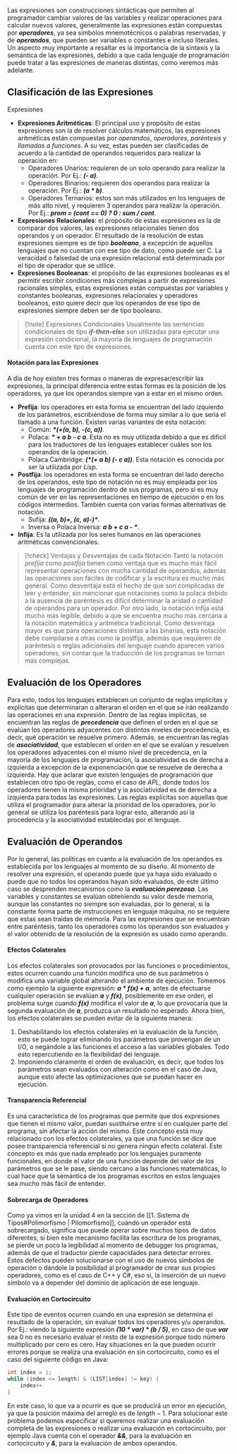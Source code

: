 Las expresiones son construcciones sintácticas que permiten al programador cambiar valores de las variables y realizar operaciones para calcular nuevos valores, generalmente las expresiones están compuestas por ***operadores***, ya sea símbolos mnemotécnicos o palabras reservadas, y de ***operandos***, que pueden ser variables o constantes e incluso literales.
Un aspecto muy importante a resaltar es la importancia de la sintaxis y la semántica de las expresiones, debido a que cada lenguaje de programación puede tratar a las expresiones de maneras distintas, como veremos más adelante.

## Clasificación de las Expresiones
Expresiones
- **Expresiones Aritméticas**: El principal uso y propósito de estas expresiones son la de resolver cálculos matemáticos, las expresiones aritméticas están compuestas por *operandos*, *operadores*, *paréntesis* y *llamadas a funciones*. A su vez, estas pueden ser clasificadas de acuerdo a la cantidad de operandos requeridos para realizar la operación en:
	- Operadores Unarios: requieren de un solo operando para realizar la operación. Por Ej.: ***(- a)***.
	- Operadores Binarios: requieren dos operandos para realizar la operación. Por Ej.: ***(a \* b)***.
	- Operadores Ternarios: estos son más utilizados en los lenguajes de más alto nivel, y requieren 3 operandos para realizar la operación. Por Ej.: ***prom = (cont == 0) ? 0 : sum / cont***.
- **Expresiones Relacionales**: el propósito de estas expresiones es la de comparar dos valores, las expresiones relacionales tienen dos operandos y un operador. El resultado de la resolución de estas expresiones siempre es de tipo ***booleano***, a excepción de aquellos lenguajes que no cuentan con ese tipo de dato, como puede ser C. La veracidad o falsedad de una expresión relacional está determinada por el tipo de operador que se utilice.
- **Expresiones Booleanas**: el propósito de las expresiones booleanas es el permitir escribir condiciones más complejas a partir de expresiones racionales simples, estas expresiones están compuestas por variables y constantes booleanas, expresiones relacionales y operadores booleanos, esto quiere decir que los operandos de ese tipo de expresiones siempre deben ser de tipo booleano.

>[!note] Expresiones Condicionales
>Usualmente las sentencias condicionales de tipo ***if-then-else*** son utilizadas para ejecutar una expresión condicional, la mayoría de lenguajes de programación cuenta con este tipo de expresiones.

#### Notación para las Expresiones

A día de hoy existen tres formas o maneras de expresar/escribir las expresiones, la principal diferencia entre estas formas es la posición de los operadores, ya que los operandos siempre van a estar en el mismo orden.

- **Prefija**: los operadores en esta forma se encuentran del lado izquierdo de los parámetros, escribiéndose de forma muy similar a lo que sería el llamado a una función. Existen varias variantes de esta notación:
	- Común: ***\*(+(a, b), -(c, a))***.
	- Polaca: ***\* + a b - c a***. Esta no es muy utilizada debido a que es difícil para los traductores de los lenguajes establecer cuáles son los operandos de la operación.
	- Polaca Cambridge: ***(\*(+ a b) (- c a))***. Esta notación es conocida por ser la utilizada por *Lisp*.
- **Postfija**: los operadores en esta forma se encuentran del lado derecho de los operandos, este tipo de notación no es muy empleada por los lenguajes de programación dentro de sus programas, pero sí es muy común de ver en las representaciones en tiempo de ejecución o en los códigos intermedios. También cuenta con varias formas alternativas de notación.
	- Sufija: ***((a, b)+, (c, a)-)\****.
	- Inversa o Polaca Inversa: ***a b + c a - \****.
- **Infija**: Es la utilizada por los seres humanos en las operaciones aritméticas convencionales.

>[!check] Ventajas y Desventajas de cada Notación
>Tanto la notación *prefija* como *postfija* tienen como ventaja que es mucho más fácil representar operaciones con mucha cantidad de operandos, además las operaciones son fáciles de codificar y la escritura es mucho más general. Como desventaja está el hecho de que son complicadas de leer y entender, sin mencionar que notaciones como la polaca debido a la ausencia de paréntesis es difícil determinar la aridad o cantidad de operandos para un operador.
>Por otro lado, la notación Infija está mucho más legible, debido a que se encuentra mucho más cercana a la notación matemática y aritmética tradicional. Como desventaja mayor es que para operaciones distintas a las binarias, esta notación debe compilarse a otras como la postfija, además que requieren de paréntesis o reglas adicionales del lenguaje cuando aparecen varios operadores, sin contar que la traducción de los programas se tornan más complejas.

## Evaluación de los Operadores

Para esto, todos los lenguajes establecen un conjunto de reglas implícitas y explícitas que determinaran o alteraran el orden en el que se irán realizando las operaciones en una expresión.
Dentro de las reglas implícitas, se encuentran las reglas de ***precedencia*** que definen el orden en el que se evalúan los operadores adyacentes con distintos niveles de procedencia, es decir, qué operación se resuelve primero. Además, se encuentran las reglas de ***asociatividad***, que establecen el orden en el que se evalúan y resuelven los operadores adyacentes con el mismo nivel de precedencia, en la mayoría de los lenguajes de programación, la asociatividad es de derecha a izquierda a excepción de la exponenciación que se resuelve de derecha a izquierda. Hay que aclarar que existen lenguajes de programación que establecen otro tipo de reglas, como el caso de *APL*, donde todos los operadores tienen la misma prioridad y la asociatividad es de derecha a izquierda para todas las expresiones.
Las reglas explícitas son aquellas que utiliza el programador para alterar la prioridad de los operadores, por lo general se utiliza los paréntesis para lograr esto, alterando así la procedencia y la asociatividad establecidas por el lenguaje.

## Evaluación de Operandos

Por lo general, las políticas en cuanto a la evaluación de los operandos es establecida por los lenguajes al momento de su diseño. Al momento de resolver una expresión, el operando puede que ya haya sido evaluado o puede que no todos los operandos hayan sido evaluados, de este último caso se desprenden mecanismos como la ***evaluación perezosa***.
Las variables y constantes se evalúan obteniendo su valor desde memoria, aunque las constantes no siempre son evaluadas, por lo general, si la constante forma parte de instrucciones en lenguaje máquina, no se requiere que estas sean traídas de memoria. Para las expresiones que se encuentran entre paréntesis, tanto los operadores como los operandos son evaluados y el valor obtenido de la resolución de la expresión es usado como operando.

#### Efectos Colaterales

Los efectos colaterales son provocados por las funciones o procedimientos, estos ocurren cuando una función modifica uno de sus parámetros o modifica una variable global alterando el ambiente de ejecución.
Tomemos como ejemplo la siguiente expresión: ***a \* f(x) + a***, antes de efectuarse cualquier operación se evalúan ***a*** y ***f(x)***, posiblemente en ese orden, el problema surge cuando ***f(x)*** modifica el valor de ***a***, lo que provocaría que la segunda evaluación de ***a***, produzca un resultado no esperado.
Ahora bien, los efectos colaterales se pueden evitar de la siguiente manera:

1. Deshabilitando los efectos colaterales en la evaluación de la función, esto se puede lograr eliminando los parámetros que provengan de un I/O, o negándole a las funciones el acceso a las variables globales. Todo esto repercutiendo en la flexibilidad del lenguaje.
2. Imponiendo claramente el orden de evaluación, es decir, que todos los parámetros sean evaluados con alteración como en el caso de Java, aunque esto afecte las optimizaciones que se puedan hacer en ejecución.

#### Transparencia Referencial

Es una característica de los programas que permite que dos expresiones que tienen el mismo valor, puedan sustituirse entre sí en cualquier parte del programa, sin afectar la acción del mismo. Este concepto está muy relacionado con los efectos colaterales, ya que una función se dice que posee transparencia referencial si no genera ningún efecto colateral. Este concepto es más que nada empleado por los lenguajes puramente funcionales, en donde el valor de una función depende del valor de los parámetros que se le pase, siendo cercano a las funciones matemáticas, lo cual hace que la semántica de los programas escritos en estos lenguajes sea mucho más fácil de entender.

#### Sobrecarga de Operadores

Como ya vimos en la unidad 4 en la sección de [[1. Sistema de Tipos#Polimorfismo | Pilomorfismo]], cuando un operador está sobrecargado, significa que puede operar sobre muchos tipos de datos diferentes, si bien este mecanismo facilita las escritura de los programas, se pierde un poco la legibilidad al momento de debugger los programas, además de que el traductor pierde capacidades para detectar errores. Estos defectos pueden solucionarse con el uso de nuevos símbolos de operación o dándole la posibilidad al programador de crear sus propios operadores, como es el caso de C++ y C#, eso si, la inserción de un nuevo símbolo va a depender del dominio de aplicación de ese lenguaje.

#### Evaluación en Cortocircuito

Este tipo de eventos ocurren cuando en una expresión se determina el resultado de la operación, sin evaluar todos los operadores y/u operandos. Por Ej.: viendo la siguiente expresión ***(10 \* var) \* (b / 5)***, en caso de que ***var*** sea 0 no es necesario evaluar el resto de la expresión porque todo número multiplicado por cero es cero.
Hay situaciones en la que pueden ocurrir errores porque se realiza una evaluación en sin cortocircuito, como es el caso del siguiente código en Java:

```java
int index = 1;
while (index <= length) & (LIST[index] != key) {
	index++
}
```

En este caso, lo que va a ocurrir es que se producirá un error en ejecución, ya que la posición máxima del arreglo es de $length - 1$.
Para solucionar este problema podemos especificar si queremos realizar una evaluación completa de las expresiones o realizar una evaluación en cortocircuito, por ejemplo Java cuenta con el operador ***&&***, para la evaluación en cortocircuito y ***&***, para la evaluación de ambos operandos.